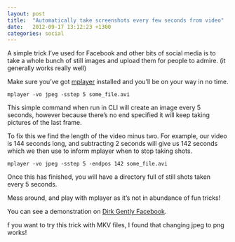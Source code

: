 ```yaml
---
layout: post
title:  "Automatically take screenshots every few seconds from video"
date:   2012-09-17 13:12:23 +1300
categories: social
---
```

A simple trick I’ve used for Facebook and other bits of social media is to take a whole bunch of still images and upload them for people to admire. (it generally works really well)

Make sure you’ve got [mplayer](http://www.mplayerhq.hu/design7/news.html) installed and you’ll be on your way in no time.

```
mplayer -vo jpeg -sstep 5 some_file.avi
```

This simple command when run in CLI will create an image every 5 seconds, however because there’s no end specified it will keep taking pictures of the last frame.

To fix this we find the length of the video minus two. For example, our video is 144 seconds long, and subtracting 2 seconds will give us 142 seconds which we then use to inform mplayer when to stop taking shots.

```
mplayer -vo jpeg -sstep 5 -endpos 142 some_file.avi
```



Once this has finished, you will have a directory full of still shots taken every 5 seconds.

Mess around, and play with mplayer as it’s not in abundance of fun tricks!

You can see a demonstration on [Dirk Gently Facebook](https://web.archive.org/web/20150327082835/http://www.facebook.com/DirkGentlyBBC/photos_stream).

f you want to try this trick with MKV files, I found that changing jpeg to png works!
